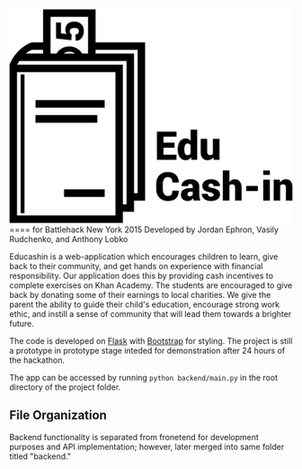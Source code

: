 <img src="backend/static/img/educashin.png" alt="Educashin" style="width: 100;"/>
====
for Battlehack New York 2015
Developed by Jordan Ephron, Vasily Rudchenko, and Anthony Lobko

Educashin is a web-application which encourages children to learn, give back to their community, and get hands on experience with financial responsibility.
Our application does this by providing cash incentives to complete exercises on Khan Academy. The students are encouraged to give back by donating some of their earnings to local charities. We give the parent the ability to guide their child's education, encourage strong work ethic, and instill a sense of community that will lead them towards a brighter future.

The code is developed on [Flask](http://flask.pocoo.org/) with [Bootstrap](http://getbootstrap.com) for styling. The project is still a prototype in prototype stage inteded for demonstration after 24 hours of the hackathon.

The app can be accessed by running ```python backend/main.py``` in the root directory of the project folder.

<h2>File Organization</h2>
Backend functionality is separated from fronetend for development purposes and API implementation; however, later merged into same folder titled "backend."
